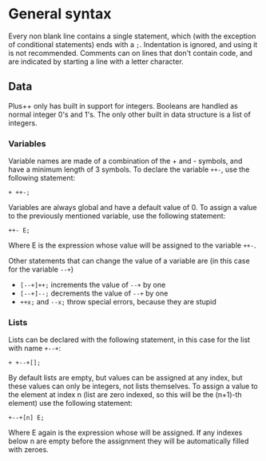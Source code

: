 # General syntax
Every non blank line contains a single statement, which (with the exception of conditional statements) ends with a `;`. Indentation is ignored, and using it is not recommended. Comments can on lines that don't contain code, and are indicated by starting a line with a letter character.

## Data
Plus++ only has built in support for integers. Booleans are handled as normal integer 0's and 1's.
The only other built in data structure is a list of integers.

### Variables
Variable names are made of a combination of the + and - symbols, and have a minimum length of 3 symbols.
To declare the variable `++-`, use the following statement:
```
+ ++-;
```
Variables are always global and have a default value of 0. To assign a value to the previously mentioned variable, use the following statement:
```
++- E;
```
Where E is the expression whose value will be assigned to the variable `++-`.

Other statements that can change the value of a variable are (in this case for the variable `--+`)
- `[--+]++;` increments the value of `--+` by one
- `[--+]--;` decrements the value of `--+` by one
- `++x;` and `--x;` throw special errors, because they are stupid

### Lists
Lists can be declared with the following statement, in this case for the list with name `+--+`:
```
+ +--+[];
```
By default lists are empty, but values can be assigned at any index, but these values can only be integers, not lists themselves. To assign a value to the element at index n (list are zero indexed, so this will be the (n+1)-th element) use the following statement:
```
+--+[n] E;
```
Where E again is the expression whose will be assigned. If any indexes below n are empty before the assignment they will be automatically filled with zeroes.
